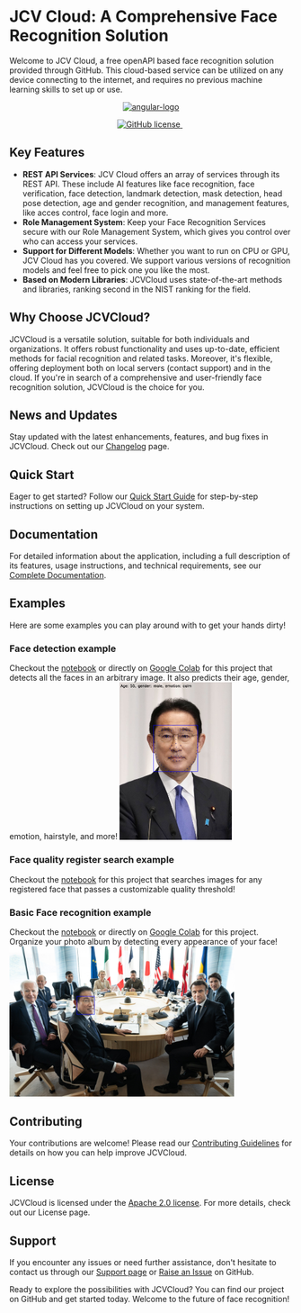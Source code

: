 # JCV Cloud: A Comprehensive Face Recognition Solution

Welcome to JCV Cloud, a free openAPI based face recognition solution provided through GitHub. This cloud-based service can be utilized on any device connecting to the internet, and requires no previous machine learning skills to set up or use.

<p align="center">
    <a target="_blank" href="https://cloud.japancv.co.jp/en/signin">
  <img src="https://www.japancv.co.jp/wp/wp-content/themes/japancv/assets/images/company/img_03.png" alt="angular-logo" height="250px"/>
 </a>

<p align="center">
  <a href="https://www.apache.org/licenses/LICENSE-2.0">
    <img src="https://img.shields.io/badge/license-Apache2.0-green" alt="GitHub license" />
  </a>&nbsp;
</p>

## Key Features

- **REST API Services**: JCV Cloud offers an array of services through its REST API. These include AI features like face recognition, face verification, face detection, landmark detection, mask detection, head pose detection, age and gender recognition, and management features, like acces control, face login and more.
- **Role Management System**: Keep your Face Recognition Services secure with our Role Management System, which gives you control over who can access your services.
- **Support for Different Models**: Whether you want to run on CPU or GPU, JCV Cloud has you covered. We support various versions of recognition models and feel free to pick one you like the most.
- **Based on Modern Libraries**: JCVCloud uses state-of-the-art methods and libraries, ranking second in the NIST ranking for the field.

## Why Choose JCVCloud?

JCVCloud is a versatile solution, suitable for both individuals and organizations. It offers robust functionality and uses up-to-date, efficient methods for facial recognition and related tasks. Moreover, it's flexible, offering deployment both on local servers (contact support) and in the cloud. If you're in search of a comprehensive and user-friendly face recognition solution, JCVCloud is the choice for you.

## News and Updates
Stay updated with the latest enhancements, features, and bug fixes in JCVCloud. Check out our [Changelog](https://docs.cloud.japancv.co.jp/changelog) page.

## Quick Start
Eager to get started? Follow our [Quick Start Guide](docs/QuickStart_Anysee.md) for step-by-step instructions on setting up JCVCloud on your system.

## Documentation
For detailed information about the application, including a full description of its features, usage instructions, and technical requirements, see our [Complete Documentation](https://docs.cloud.japancv.co.jp/docs).

## Examples
Here are some examples you can play around with to get your hands dirty!
### Face detection example
Checkout the [notebook](examples/01_Face_detection_example/face_detection.ipynb) or directly on [Google Colab](https://colab.research.google.com/drive/1MT56jHH0_ZCxvS09-ojF8jiT3eV6Ik_l?usp=sharing) for this project that detects all the faces in an arbitrary image. It also predicts their age, gender, emotion, hairstyle, and more!
<img src="https://github.com/japancv/JCV-Cloud-Face-Recognition/blob/main/examples/01_Face_detection_example/face_detection_example_01.png?raw=true" alt="sample" width="200"/>

### Face quality register search example
Checkout the [notebook](examples/02_Face_quality_register_search_example/face_quality_register_search.ipynb) for this project that searches images for any registered face that passes a customizable quality threshold!

### Basic Face recognition example
Checkout the [notebook](examples/03_%20Face_Recognition_example/face_compare.ipynb) or directly on  [Google Colab](https://colab.research.google.com/drive/1AN4chF-8UhVyVLy-jR_U8NUsqfDhAjBd?usp=sharing) for this project. Organize your photo album by detecting every appearance of your face!
<img src="https://github.com/japancv/JCV-Cloud-Face-Recognition/blob/main/examples/03_%20Face_Recognition_example/compared_1.jpg?raw=true" alt="sample" width="400"/>

## Contributing
Your contributions are welcome! Please read our [Contributing Guidelines](docs/Contribution_guidelines.md) for details on how you can help improve JCVCloud.

## License
JCVCloud is licensed under the [Apache 2.0 license](https://www.apache.org/licenses/LICENSE-2.0.html). For more details, check out our License page.

## Support
If you encounter any issues or need further assistance, don't hesitate to contact us through our [Support page](https://docs.cloud.japancv.co.jp/docs/anysee-faq#q3-how-can-i-contact-support) or [Raise an Issue](https://github.com/japancv/JCV-Cloud-Face-Recognition/issues) on GitHub.

Ready to explore the possibilities with JCVCloud? You can find our project on GitHub and get started today. Welcome to the future of face recognition!